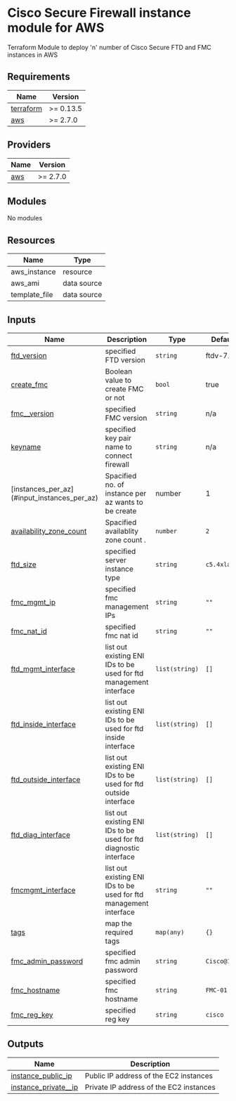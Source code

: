 # Cisco Secure Firewall instance module for AWS

Terraform Module to deploy 'n' number of Cisco Secure FTD and FMC instances in AWS

## Requirements

| Name | Version |
|------|---------|
| <a name="requirement_terraform"></a> [terraform](#requirement\_terraform) | >= 0.13.5 |
| <a name="requirement_aws"></a> [aws](#requirement\_aws) | >= 2.7.0 |

## Providers

| Name | Version |
|------|---------|
| <a name="provider_aws"></a> [aws](#provider\_aws) | >= 2.7.0 |

## Modules

No modules

## Resources

| Name | Type |
|------|------|
| aws_instance | resource |
| aws_ami | data source |
| template_file | data source |

## Inputs

| Name | Description | Type | Default | Required |
|------|-------------|------|---------|:--------:|
| <a name="input_ftd_version"></a> [ftd\_version](#input\_ftd\_version_) | specified FTD version | `string` | ftdv-7.2.7 | no |
| <a name="input_create_fmc"></a> [create\_fmc](#input\_create\_fmc) | Boolean value to create FMC or not | `bool` | true | no |
| <a name="input_fmc_version"></a> [fmc_\_version](#input\_fmc\_version) | specified FMC version | `string` | n/a | yes |
| <a name="input_keyname"></a> [keyname](#input\_keyname) | specified key pair name to connect firewall | `string` | n/a | yes |
| <a name="instances_per_az"></a> [instances\_per\_az] (#input\_instances\_per\_az) | Spacified no. of instance per az wants to be create | number | 1 | no |
| <a name="input_availability_zone_count"></a> [availability\_zone\_count](#input\_availability\_zone\_count) | Spacified availablity zone count . | `number` | `2` | no |
| <a name="ftd_size"></a> [ftd\_size](#input\_ftd\_size) | specified server instance type | `string` | `c5.4xlarge` | no |
| <a name="input_fmc_mgmt_ip"></a> [fmc\_mgmt\_ip](#input\_fmc\_mgmt\_ip) | specified fmc management IPs | `string` | `""` | no |
| <a name="input_fmc_nat_id"></a> [fmc\_nat\_id](#input\_fmc\_nat\_id) | specified fmc nat id | `string` | `""` | no |
| <a name="input_ftd_mgmt_interface"></a> [ftd\_mgmt\_interface](#input\_ftd\_mgmt\_interface) | list out existing ENI IDs to be used for ftd management interface | `list(string)` | `[]` | no |
| <a name="input_ftd_inside_interface"></a> [ftd\_inside\_interface](#input\_ftd\_inside\_interface) | list out existing ENI IDs to be used for ftd inside interface | `list(string)` | `[]` | no |
| <a name="input_ftd_outside_interface"></a> [ftd\_outside\_interface](#input\_ftd\_outside\_interface) | list out existing ENI IDs to be used for ftd outside interface | `list(string)` | `[]` | no |
| <a name="input_ftd_diag_interface"></a> [ftd\_diag\_interface](#input\_ftd\_diag\_interface) | list out existing ENI IDs to be used for ftd diagnostic interface | `list(string)` | `[]` | no |
| <a name="input_fmcmgmt_interface"></a> [fmcmgmt\_interface](#input\_fmcmgmt\_interface) | list out existing ENI IDs to be used for ftd management interface | `string` | `""` | no |
| <a name="input_tags"></a> [tags](#input\_tags) | map the required tags | `map(any)` | `{}` | no |
| <a name="input_fmc_admin_password"></a> [fmc\_admin\_password](#input\_fmc\_admin\_password) | specified fmc admin password | `string` | `Cisco@123` | no |
| <a name="input_fmc_hostname"></a> [fmc\_hostname](#input\_fmc\_hostname) | specified fmc hostname | `string` | `FMC-01` | no |
| <a name="input_reg_key"></a> [fmc\_reg\_key](#input\_reg\_key) | specified reg key | `string` | `cisco` | no |

## Outputs

| Name | Description |
|------|-------------|
| <a name="instance_public_ip"></a> [instance\_public\_ip](#output\_instance\_public\_ip) | Public IP address of the EC2 instances |
| <a name="instance_private_ip"></a> [instance\_private_\_ip](#output\_instance\_private\_ip) | Private IP address of the EC2 instances |